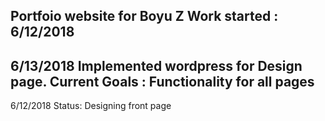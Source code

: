 Portfoio website for Boyu Z
Work started : 6/12/2018
------------------------------------------------
6/13/2018
Implemented wordpress for Design page.
Current Goals : Functionality for all pages
------------------------------------------------
6/12/2018
Status: Designing front page

